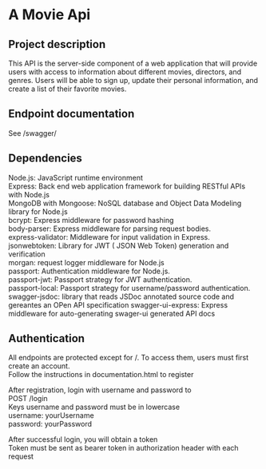 # A Movie Api

## Project description
This API is the server-side component of a web application that will provide users with access to information about different movies, directors, and genres. Users will be able to sign up, update their personal information, and create a list of their favorite movies.

## Endpoint documentation
See /swagger/

## Dependencies
Node.js: JavaScript runtime environment  
Express: Back end web application framework for building RESTful APIs with Node.js  
MongoDB with Mongoose: NoSQL database and Object Data Modeling library for Node.js  
bcrypt: Express middleware for password hashing  
body-parser: Express middleware for parsing request bodies.  
express-validator: Middleware for input validation in Express.  
jsonwebtoken: Library for JWT ( JSON Web Token) generation and verification  
morgan: request logger middleware for Node.js  
passport: Authentication middleware for Node.js.  
passport-jwt: Passport strategy for JWT authentication.  
passport-local: Passport strategy for username/password authentication. 
swagger-jsdoc: library that reads JSDoc annotated source code and gereantes an OPen API specification
swagger-ui-express: Express middleware for auto-generating swager-ui generated API docs


## Authentication

All endpoints are protected except for /. To access them, users must first create an account.  
Follow the instructions in documentation.html to register

After registration, login with username and password to  
POST /login  
Keys username and password must be in lowercase  
username: yourUsername  
password: yourPassword  

After successful login, you will obtain a token  
Token must be sent as bearer token in authorization header with each request